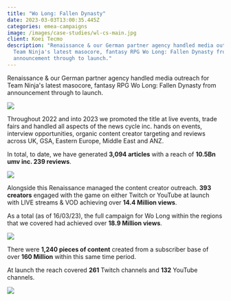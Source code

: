 ```yaml
---
title: "Wo Long: Fallen Dynasty"
date: 2023-03-03T13:00:35.445Z
categories: emea-campaigns
image: /images/case-studies/wl-cs-main.jpg
client: Koei Tecmo
description: "Renaissance & our German partner agency handled media outreach for
  Team Ninja's latest masocore, fantasy RPG Wo Long: Fallen Dynasty from
  announcement through to launch."
---
```

Renaissance & our German partner agency handled media outreach for Team Ninja's latest masocore, fantasy RPG Wo Long: Fallen Dynasty from announcement through to launch.

![](/images/case-studies/wl-cs1.png)

Throughout 2022 and into 2023 we promoted the title at live events, trade fairs and handled all aspects of the news cycle inc. hands on events, interview opportunities, organic content creator targeting and reviews across UK, GSA, Eastern Europe, Middle East and ANZ.

In total, to date, we have generated **3,094 articles** with a reach of **10.5Bn umv inc. 239 reviews**.

![](/images/case-studies/wl-cs2.png)



Alongside this Renaissance managed the content creator outreach. **393 creators** engaged with the game on either Twitch or YouTube at launch with LIVE streams & VOD achieving over **14.4 Million views**. 

As a total (as of 16/03/23), the full campaign for Wo Long within the regions that we covered had achieved over **18.9 Million views**. 

![](/images/case-studies/wl-cs3.png)



There were **1,240 pieces of content** created from a subscriber base of over **160 Million** within this same time period. 

At launch the reach covered **261** Twitch channels and **132** YouTube channels. 

![](/images/case-studies/wl-cs4.png)
